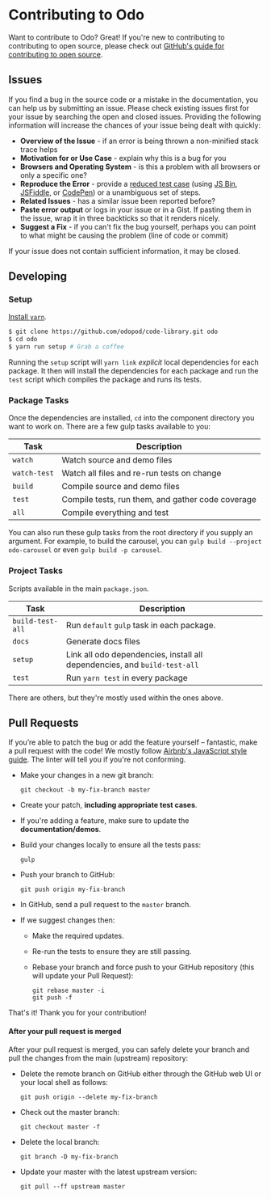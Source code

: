# Contributing to Odo

Want to contribute to Odo? Great! If you're new to contributing to contributing to open source, please check out [GitHub's guide for contributing to open source](https://guides.github.com/activities/contributing-to-open-source/index.html).

## Issues
If you find a bug in the source code or a mistake in the documentation, you can help us by submitting an issue. Please check existing issues first for your issue by searching the open and closed issues. Providing the following information will increase the chances of your issue being dealt with quickly:

* **Overview of the Issue** - if an error is being thrown a non-minified stack trace helps
* **Motivation for or Use Case** - explain why this is a bug for you
* **Browsers and Operating System** - is this a problem with all browsers or only a specific one?
* **Reproduce the Error** - provide a [reduced test case](https://css-tricks.com/reduced-test-cases/) (using [JS Bin](https://jsbin.com), [JSFiddle](https://jsfiddle.net/), or [CodePen](http://codepen.io/)) or a unambiguous set of steps.
* **Related Issues** - has a similar issue been reported before?
* **Paste error output** or logs in your issue or in a Gist. If pasting them in the issue, wrap it in three backticks so that it renders nicely.
* **Suggest a Fix** - if you can't fix the bug yourself, perhaps you can point to what might be causing the problem (line of code or commit)

If your issue does not contain sufficient information, it may be closed.

## Developing

### Setup

[Install `yarn`](https://yarnpkg.com/docs/install).

```sh
$ git clone https://github.com/odopod/code-library.git odo
$ cd odo
$ yarn run setup # Grab a coffee
```

Running the `setup` script will `yarn link` _explicit_ local dependencies for each package. It then will install the dependencies for each package and run the `test` script which compiles the package and runs its tests.

### Package Tasks

Once the dependencies are installed, `cd` into the component directory you want to work on. There are a few gulp tasks available to you:

| Task         | Description |
|--------------|-------------|
| `watch`      | Watch source and demo files |
| `watch-test` | Watch all files and re-run tests on change |
| `build`      | Compile source and demo files |
| `test`       | Compile tests, run them, and gather code coverage |
| `all`        | Compile everything and test |

You can also run these gulp tasks from the root directory if you supply an argument. For example, to build the carousel, you can `gulp build --project odo-carousel` or even `gulp build -p carousel`.

### Project Tasks

Scripts available in the main `package.json`.

| Task         | Description |
|--------------|-------------|
| `build-test-all` | Run `default` `gulp` task in each package. |
| `docs` | Generate docs files |
| `setup` | Link all odo dependencies, install all dependencies, and `build-test-all` |
| `test` | Run `yarn test` in every package |

There are others, but they're mostly used within the ones above.

## Pull Requests

If you’re able to patch the bug or add the feature yourself – fantastic, make a pull request with the code! We mostly follow [Airbnb's JavaScript style guide](https://github.com/airbnb/javascript). The linter will tell you if you're not conforming.

* Make your changes in a new git branch:

    ```shell
    git checkout -b my-fix-branch master
    ```

* Create your patch, **including appropriate test cases**.
* If you're adding a feature, make sure to update the **documentation/demos**.
* Build your changes locally to ensure all the tests pass:

    ```shell
    gulp
    ```

* Push your branch to GitHub:

    ```shell
    git push origin my-fix-branch
    ```

* In GitHub, send a pull request to the `master` branch.
* If we suggest changes then:
  * Make the required updates.
  * Re-run the tests to ensure they are still passing.
  * Rebase your branch and force push to your GitHub repository (this will update your Pull Request):

    ```shell
    git rebase master -i
    git push -f
    ```

That's it! Thank you for your contribution!

#### After your pull request is merged

After your pull request is merged, you can safely delete your branch and pull the changes
from the main (upstream) repository:

* Delete the remote branch on GitHub either through the GitHub web UI or your local shell as follows:

    ```shell
    git push origin --delete my-fix-branch
    ```

* Check out the master branch:

    ```shell
    git checkout master -f
    ```

* Delete the local branch:

    ```shell
    git branch -D my-fix-branch
    ```

* Update your master with the latest upstream version:

    ```shell
    git pull --ff upstream master
    ```
